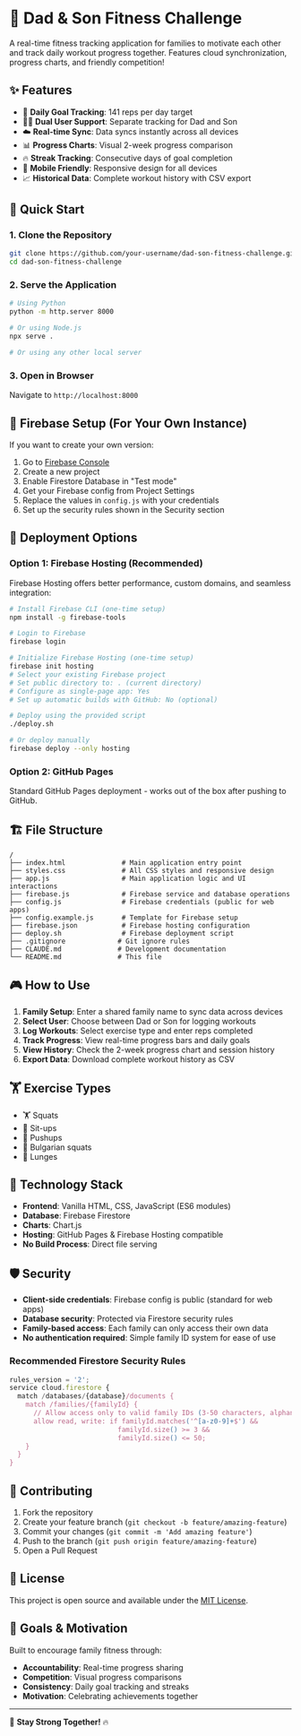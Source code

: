 # 💪 Dad & Son Fitness Challenge

A real-time fitness tracking application for families to motivate each other and track daily workout progress together. Features cloud synchronization, progress charts, and friendly competition!

## ✨ Features

- 🎯 **Daily Goal Tracking**: 141 reps per day target
- 👨‍👦 **Dual User Support**: Separate tracking for Dad and Son
- ☁️ **Real-time Sync**: Data syncs instantly across all devices
- 📊 **Progress Charts**: Visual 2-week progress comparison
- 🔥 **Streak Tracking**: Consecutive days of goal completion
- 📱 **Mobile Friendly**: Responsive design for all devices
- 📈 **Historical Data**: Complete workout history with CSV export

## 🚀 Quick Start

### 1. Clone the Repository
```bash
git clone https://github.com/your-username/dad-son-fitness-challenge.git
cd dad-son-fitness-challenge
```

### 2. Serve the Application
```bash
# Using Python
python -m http.server 8000

# Or using Node.js
npx serve .

# Or using any other local server
```

### 3. Open in Browser
Navigate to `http://localhost:8000`

## 🔧 Firebase Setup (For Your Own Instance)

If you want to create your own version:

1. Go to [Firebase Console](https://console.firebase.google.com/)
2. Create a new project
3. Enable Firestore Database in "Test mode"
4. Get your Firebase config from Project Settings
5. Replace the values in `config.js` with your credentials
6. Set up the security rules shown in the Security section

## 🚀 Deployment Options

### Option 1: Firebase Hosting (Recommended)

Firebase Hosting offers better performance, custom domains, and seamless integration:

```bash
# Install Firebase CLI (one-time setup)
npm install -g firebase-tools

# Login to Firebase
firebase login

# Initialize Firebase Hosting (one-time setup)
firebase init hosting
# Select your existing Firebase project
# Set public directory to: . (current directory)
# Configure as single-page app: Yes
# Set up automatic builds with GitHub: No (optional)

# Deploy using the provided script
./deploy.sh

# Or deploy manually
firebase deploy --only hosting
```

### Option 2: GitHub Pages

Standard GitHub Pages deployment - works out of the box after pushing to GitHub.

## 🏗️ File Structure

```
/
├── index.html              # Main application entry point
├── styles.css              # All CSS styles and responsive design
├── app.js                  # Main application logic and UI interactions
├── firebase.js             # Firebase service and database operations
├── config.js               # Firebase credentials (public for web apps)
├── config.example.js       # Template for Firebase setup
├── firebase.json           # Firebase hosting configuration
├── deploy.sh               # Firebase deployment script
├── .gitignore             # Git ignore rules
├── CLAUDE.md              # Development documentation
└── README.md              # This file
```

## 🎮 How to Use

1. **Family Setup**: Enter a shared family name to sync data across devices
2. **Select User**: Choose between Dad or Son for logging workouts
3. **Log Workouts**: Select exercise type and enter reps completed
4. **Track Progress**: View real-time progress bars and daily goals
5. **View History**: Check the 2-week progress chart and session history
6. **Export Data**: Download complete workout history as CSV

## 🏋️ Exercise Types

- 🏋️ Squats
- 🤸 Sit-ups  
- 💪 Pushups
- 🦵 Bulgarian squats
- 🏃 Lunges

## 🔧 Technology Stack

- **Frontend**: Vanilla HTML, CSS, JavaScript (ES6 modules)
- **Database**: Firebase Firestore
- **Charts**: Chart.js
- **Hosting**: GitHub Pages & Firebase Hosting compatible
- **No Build Process**: Direct file serving

## 🛡️ Security

- **Client-side credentials**: Firebase config is public (standard for web apps)
- **Database security**: Protected via Firestore security rules
- **Family-based access**: Each family can only access their own data
- **No authentication required**: Simple family ID system for ease of use

### Recommended Firestore Security Rules

```javascript
rules_version = '2';
service cloud.firestore {
  match /databases/{database}/documents {
    match /families/{familyId} {
      // Allow access only to valid family IDs (3-50 characters, alphanumeric)
      allow read, write: if familyId.matches('^[a-z0-9]+$') && 
                           familyId.size() >= 3 && 
                           familyId.size() <= 50;
    }
  }
}
```

## 🤝 Contributing

1. Fork the repository
2. Create your feature branch (`git checkout -b feature/amazing-feature`)
3. Commit your changes (`git commit -m 'Add amazing feature'`)
4. Push to the branch (`git push origin feature/amazing-feature`)
5. Open a Pull Request

## 📄 License

This project is open source and available under the [MIT License](LICENSE).

## 🎯 Goals & Motivation

Built to encourage family fitness through:
- **Accountability**: Real-time progress sharing
- **Competition**: Visual progress comparisons
- **Consistency**: Daily goal tracking and streaks
- **Motivation**: Celebrating achievements together

---

💪 **Stay Strong Together!** 🔥